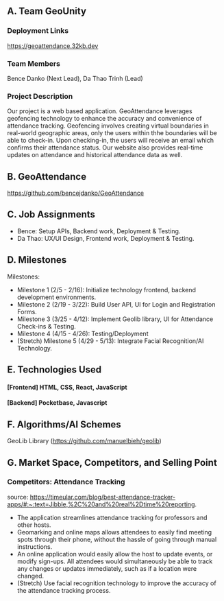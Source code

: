 ## A. Team GeoUnity

### Deployment Links
https://geoattendance.32kb.dev

### Team Members
Bence Danko (Next Lead), Da Thao Trinh (Lead)

### Project Description
Our project is a web based application. GeoAttendance leverages geofencing technology to enhance the accuracy and convenience of attendance tracking. Geofencing involves creating virtual boundaries in real-world geographic areas, only the users within thhe boundaries will be able to check-in. Upon checking-in, the users will receive an email which confirms their attendance status. Our website also provides real-time updates on attendance and historical attendance data as well.

## B. GeoAttendance
https://github.com/bencejdanko/GeoAttendance

## C. Job Assignments
* Bence: Setup APIs, Backend work, Deployment & Testing.
* Da Thao: UX/UI Design, Frontend work, Deployment & Testing.

## D. Milestones
Milestones: 
* Milestone 1 (2/5 - 2/16): Initialize technology frontend, backend development environments.
* Milestone 2 (2/19 - 3/22): Build User API, UI for Login and Registration Forms.
* Milestone 3 (3/25 - 4/12): Implement Geolib library, UI for Attendance Check-ins & Testing.
* Milestone 4 (4/15 - 4/26): Testing/Deployment
* (Stretch) Milestone 5 (4/29 - 5/13):  Integrate Facial Recognition/AI Technology.



## E. Technologies Used
  #### [Frontend] HTML, CSS, React, JavaScript
  #### [Backend] Pocketbase, Javascript

  
## F. Algorithms/AI Schemes
GeoLib Library (https://github.com/manuelbieh/geolib)

## G. Market Space, Competitors, and Selling Point 

### Competitors: Attendance Tracking

source: https://timeular.com/blog/best-attendance-tracker-apps/#:~:text=Jibble,%2C%20and%20real%2Dtime%20reporting.


* The application streamlines attendance tracking for professors and other hosts.
* Geomarking and online maps allows attendees to easily find meeting spots through their phone, without the hassle of going through manual instructions.
* An online application would easily allow the host to update events, or modify sign-ups. All attendees would simultaneously be able to track any changes or updates immediately, such as if a location were changed.
* (Stretch) Use facial recognition technology to improve the accuracy of the attendance tracking process.


